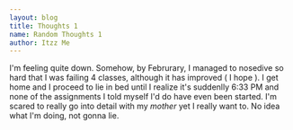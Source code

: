 ```yaml
---
layout: blog
title: Thoughts 1
name: Random Thoughts 1
author: Itzz Me
---
```


I'm feeling quite down. Somehow, by Februrary, I managed to nosedive so hard that I was failing 4 classes, although it has improved ( I hope ). I get home and I proceed to lie in bed until I realize it's suddenlly 6:33 PM and none of the assignments I told myself I'd do have even been started. I'm scared to really go into detail with my *mother* yet I really want to. No idea what I'm doing, not gonna lie.
